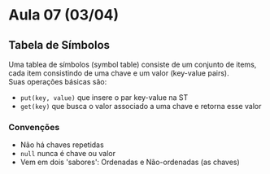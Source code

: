 # Aula 07 (03/04)

## Tabela de Símbolos

Uma tablea de símbolos (symbol table) consiste de um conjunto de items, cada item consistindo de uma chave e um valor
(key-value pairs). \
Suas operações básicas são:

- `put(key, value)` que insere o par key-value na ST
- `get(key)` que busca o valor associado a uma chave e retorna esse valor

### Convenções

- Não há chaves repetidas
- `null` nunca é chave ou valor
- Vem em dois 'sabores': Ordenadas e Não-ordenadas (as chaves)